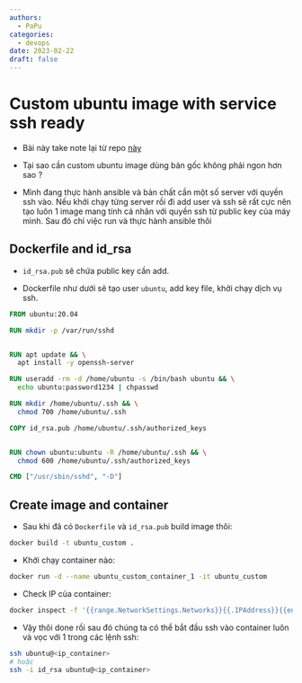 ```yaml
---
authors:
  - PaPu
categories:
  - devops
date: 2023-02-22
draft: false
---
```


# Custom ubuntu image with service ssh ready

- Bài này take note lại từ repo [này](https://github.com/fenixpapu/custom-ubuntu-image-with-ssh-ready)

- Tại sao cần custom ubuntu image dùng bản gốc không phải ngon hơn sao ?

<!-- more -->

- Mình đang thực hành ansible và bản chất cần một số server với quyền ssh vào. Nếu khởi chạy từng server rồi đi add user và ssh sẽ rất cực nên tạo luôn 1 image mang tính cá nhân với quyền ssh từ public key của máy mình. Sau đó chỉ việc run và thực hành ansible thôi

## Dockerfile and id_rsa

- `id_rsa.pub` sẽ chứa public key cần add.

- Dockerfile như dưới sẽ tạo user `ubuntu`, add key file, khởi chạy dịch vụ ssh.

```dockerfile linenums="1"
FROM ubuntu:20.04

RUN mkdir -p /var/run/sshd


RUN apt update && \
  apt install -y openssh-server

RUN useradd -rm -d /home/ubuntu -s /bin/bash ubuntu && \
  echo ubuntu:password1234 | chpasswd

RUN mkdir /home/ubuntu/.ssh && \
  chmod 700 /home/ubuntu/.ssh

COPY id_rsa.pub /home/ubuntu/.ssh/authorized_keys


RUN chown ubuntu:ubuntu -R /home/ubuntu/.ssh && \
  chmod 600 /home/ubuntu/.ssh/authorized_keys

CMD ["/usr/sbin/sshd", "-D"]
```

## Create image and container

- Sau khi đã có `Dockerfile` và `id_rsa.pub` build image thôi:

```sh linenums="1"
docker build -t ubuntu_custom .
```

- Khởi chạy container nào:

```sh linenums="1"
docker run -d --name ubuntu_custom_container_1 -it ubuntu_custom
```

- Check IP của container:

```sh linenums="1"
docker inspect -f '{{range.NetworkSettings.Networks}}{{.IPAddress}}{{end}}' ubuntu_custom_container_1
```

- Vậy thôi done rồi sau đó chúng ta có thể bắt đầu ssh vào container luôn và vọc với 1 trong các lệnh ssh:

```sh linenums="1"
ssh ubuntu@<ip_container>
# hoặc
ssh -i id_rsa ubuntu@<ip_container>
```
